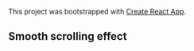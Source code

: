 This project was bootstrapped with [Create React App](https://github.com/facebook/create-react-app).

## Smooth scrolling effect
